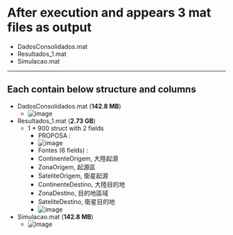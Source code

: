 # After execution and appears 3 mat files as output

- DadosConsolidados.mat
- Resultados_1.mat
- Simulacao.mat

------

## Each contain below structure and columns
- DadosConsolidados.mat (**142.8 MB**)
  - ![image](https://github.com/brian09088/Energy-efficient-routing-in-LEO-satellite-networks/assets/72643996/fbb61337-fb06-43a8-8158-7a6c4d7c76c1)
- Resultados_1.mat (**2.73 GB**)
  - 1 * 900 struct with 2 fields 
    - PROPOSA :
    - ![image](https://github.com/brian09088/Energy-efficient-routing-in-LEO-satellite-networks/assets/72643996/5c981704-6bdb-4d13-a06a-77ef0e292a8b)
    - Fontes (6 fields) :
    - ContinenteOrigem, 大陸起源
    - ZonaOrigem, 起源區
    - SateliteOrigem, 衛星起源
    - ContinenteDestino, 大陸目的地
    - ZonaDestino, 目的地區域
    - SateliteDestino, 衛星目的地
    - ![image](https://github.com/brian09088/Energy-efficient-routing-in-LEO-satellite-networks/assets/72643996/7ac3c4fb-a930-45c1-b4c5-8c1d3502e85b)
- Simulacao.mat (**142.8 MB**)
  - ![image](https://github.com/brian09088/Energy-efficient-routing-in-LEO-satellite-networks/assets/72643996/a3eddc50-5206-4645-a621-697e84eb1d3e)
